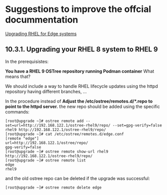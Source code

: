 # Suggestions to improve the offcial docummentation

[Upgrading RHEL for Edge systems](https://access.redhat.com/documentation/en-us/red_hat_enterprise_linux/9/html-single/composing_installing_and_managing_rhel_for_edge_images/index#upgrading_rhel_for_edge_systems)

## 10.3.1. Upgrading your RHEL 8 system to RHEL 9

In the prerequisistes:

**You have a RHEL 9 OSTree repository running Podman container** What means that?

We should include a way to handle RHEL lifecycle updates using the httpd repository having different branches, ...

In the procedure instead of **Adjust the /etc/ostree/remotes.d/*.repo to point to the httpd server.** the new repo should be added using the specific commands:

```
[root@upgrade ~]# ostree remote add --set=url=http://192.168.122.1/ostree-rhel9/repo/ --set=gpg-verify=false rhel9 http://192.168.122.1/ostree-rhel9/repo/
[root@upgrade ~]# cat /etc/ostree/remotes.d/edge.conf 
[remote "edge"]
url=http://192.168.122.1/ostree/repo/
gpg-verify=false
[root@upgrade ~]# ostree remote show-url rhel9
http://192.168.122.1/ostree-rhel9/repo/
[root@upgrade ~]# ostree remote list
edge
rhel9
```

and the old ostree repo can be deleted if the upgrade was successful:

```
[root@upgrade ~]# ostree remote delete edge
```